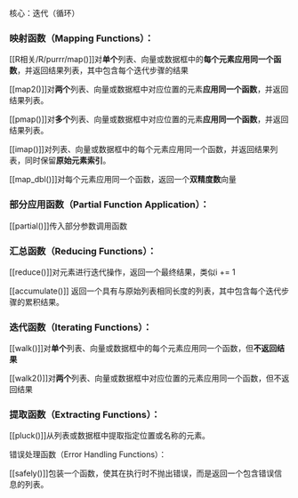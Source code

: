 核心：迭代（循环）

### 映射函数（Mapping Functions）：

[[R相关/R/purrr/map()]]对**单个**列表、向量或数据框中的**每个元素应用同一个函数**，并返回结果列表，其中包含每个迭代步骤的结果

[[map2()]]对**两个**列表、向量或数据框中对应位置的元素**应用同一个函数**，并返回结果列表。

[[pmap()]]对**多个**列表、向量或数据框中对应位置的元素**应用同一个函数**，并返回结果列表。

[[imap()]]对列表、向量或数据框中的每个元素应用同一个函数，并返回结果列表，同时保留**原始元素索引**。

[[map_dbl()]]对每个元素应用同一个函数，返回一个**双精度数**向量

### 部分应用函数（Partial Function Application）：

[[partial()]]传入部分参数调用函数

### 汇总函数（Reducing Functions）：

[[reduce()]]对元素进行迭代操作，返回一个最终结果，类似i += 1

[[accumulate()]] 返回一个具有与原始列表相同长度的列表，其中包含每个迭代步骤的累积结果。

### 迭代函数（Iterating Functions）：

[[walk()]]对**单个**列表、向量或数据框中的每个元素应用同一个函数，但**不返回结果**

[[walk2()]]对**两个**列表、向量或数据框中对应位置的元素应用同一个函数，但不返回结果

### 提取函数（Extracting Functions）：

[[pluck()]]从列表或数据框中提取指定位置或名称的元素。

错误处理函数（Error Handling Functions）：

[[safely()]]包装一个函数，使其在执行时不抛出错误，而是返回一个包含错误信息的列表。

